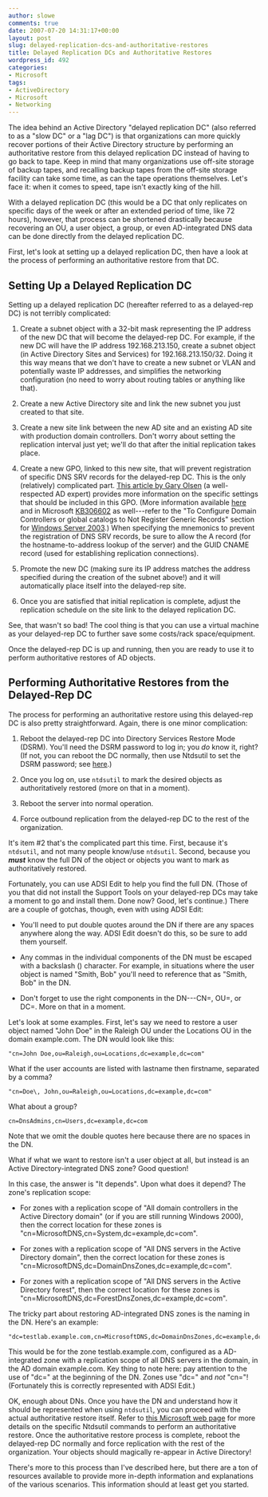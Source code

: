 ```yaml
---
author: slowe
comments: true
date: 2007-07-20 14:31:17+00:00
layout: post
slug: delayed-replication-dcs-and-authoritative-restores
title: Delayed Replication DCs and Authoritative Restores
wordpress_id: 492
categories:
- Microsoft
tags:
- ActiveDirectory
- Microsoft
- Networking
---
```


The idea behind an Active Directory "delayed replication DC" (also referred to as a "slow DC" or a "lag DC") is that organizations can more quickly recover portions of their Active Directory structure by performing an authoritative restore from this delayed replication DC instead of having to go back to tape. Keep in mind that many organizations use off-site storage of backup tapes, and recalling backup tapes from the off-site storage facility can take some time, as can the tape operations themselves. Let's face it: when it comes to speed, tape isn't exactly king of the hill.

With a delayed replication DC (this would be a DC that only replicates on specific days of the week or after an extended period of time, like 72 hours), however, that process can be shortened drastically because recovering an OU, a user object, a group, or even AD-integrated DNS data can be done directly from the delayed replication DC.

First, let's look at setting up a delayed replication DC, then have a look at the process of performing an authoritative restore from that DC.

## Setting Up a Delayed Replication DC

Setting up a delayed replication DC (hereafter referred to as a delayed-rep DC) is not terribly complicated:

1. Create a subnet object with a 32-bit mask representing the IP address of the new DC that will become the delayed-rep DC. For example, if the new DC will have the IP address 192.168.213.150, create a subnet object (in Active Directory Sites and Services) for 192.168.213.150/32. Doing it this way means that we don't have to create a new subnet or VLAN and potentially waste IP addresses, and simplifies the networking configuration (no need to worry about routing tables or anything like that).

2. Create a new Active Directory site and link the new subnet you just created to that site.

3. Create a new site link between the new AD site and an existing AD site with production domain controllers. Don't worry about setting the replication interval just yet; we'll do that after the initial replication takes place.

4. Create a new GPO, linked to this new site, that will prevent registration of specific DNS SRV records for the delayed-rep DC. This is the only (relatively) complicated part. [This article by Gary Olsen](http://searchwinit.techtarget.com/tip/0,289483,sid1_gci1172883,00.html) (a well-respected AD expert) provides more information on the specific settings that should be included in this GPO. (More information available [here](http://searchwinit.techtarget.com/tip/0,289483,sid1_gci1086805,00.html) and in Microsoft [KB306602](http://support.microsoft.com/kb/306602/en-us) as well---refer to the "To Configure Domain Controllers or global catalogs to Not Register Generic Records" section for [Windows Server 2003](http://www.microsoft.com/windowsserver/default.mspx).) When specifying the mnemonics to prevent the registration of DNS SRV records, be sure to allow the A record (for the hostname-to-address lookup of the server) and the GUID CNAME record (used for establishing replication connections).

5. Promote the new DC (making sure its IP address matches the address specified during the creation of the subnet above!) and it will automatically place itself into the delayed-rep site.

6. Once you are satisfied that initial replication is complete, adjust the replication schedule on the site link to the delayed replication DC.

See, that wasn't so bad! The cool thing is that you can use a virtual machine as your delayed-rep DC to further save some costs/rack space/equipment.

Once the delayed-rep DC is up and running, then you are ready to use it to perform authoritative restores of AD objects.

## Performing Authoritative Restores from the Delayed-Rep DC

The process for performing an authoritative restore using this delayed-rep DC is also pretty straightforward. Again, there is one minor complication:

1. Reboot the delayed-rep DC into Directory Services Restore Mode (DSRM). You'll need the DSRM password to log in; you _do_ know it, right? (If not, you can reboot the DC normally, then use Ntdsutil to set the DSRM password; see [here](http://support.microsoft.com/kb/322672).)

2. Once you log on, use `ntdsutil` to mark the desired objects as authoritatively restored (more on that in a moment).

3. Reboot the server into normal operation.

4. Force outbound replication from the delayed-rep DC to the rest of the organization.

It's item #2 that's the complicated part this time. First, because it's `ntdsutil`, and not many people know/use `ntdsutil`. Second, because you **_must_** know the full DN of the object or objects you want to mark as authoritatively restored.

Fortunately, you can use ADSI Edit to help you find the full DN. (Those of you that did not install the Support Tools on your delayed-rep DCs may take a moment to go and install them. Done now? Good, let's continue.) There are a couple of gotchas, though, even with using ADSI Edit:

* You'll need to put double quotes around the DN if there are any spaces anywhere along the way.  ADSI Edit doesn't do this, so be sure to add them yourself.

* Any commas in the individual components of the DN must be escaped with a backslash (\) character. For example, in situations where the user object is named "Smith, Bob" you'll need to reference that as "Smith\, Bob" in the DN.

* Don't forget to use the right components in the DN---CN=, OU=, or DC=. More on that in a moment.

Let's look at some examples. First, let's say we need to restore a user object named "John Doe" in the Raleigh OU under the Locations OU in the domain example.com. The DN would look like this:

	"cn=John Doe,ou=Raleigh,ou=Locations,dc=example,dc=com"

What if the user accounts are listed with lastname then firstname, separated by a comma?

	"cn=Doe\, John,ou=Raleigh,ou=Locations,dc=example,dc=com"

What about a group?

	cn=DnsAdmins,cn=Users,dc=example,dc=com

Note that we omit the double quotes here because there are no spaces in the DN.

What if what we want to restore isn't a user object at all, but instead is an Active Directory-integrated DNS zone? Good question!

In this case, the answer is "It depends". Upon what does it depend? The zone's replication scope:

* For zones with a replication scope of "All domain controllers in the Active Directory domain" (or if you are still running Windows 2000), then the correct location for these zones is "cn=MicrosoftDNS,cn=System,dc=example,dc=com".

* For zones with a replication scope of "All DNS servers in the Active Directory domain", then the correct location for these zones is "cn=MicrosoftDNS,dc=DomainDnsZones,dc=example,dc=com".

* For zones with a replication scope of "All DNS servers in the Active Directory forest", then the correct location for these zones is "cn=MicrosoftDNS,dc=ForestDnsZones,dc=example,dc=com".

The tricky part about restoring AD-integrated DNS zones is the naming in the DN. Here's an example:

	"dc=testlab.example.com,cn=MicrosoftDNS,dc=DomainDnsZones,dc=example,dc=com"

This would be for the zone testlab.example.com, configured as a AD-integrated zone with a replication scope of all DNS servers in the domain, in the AD domain example.com. Key thing to note here: pay attention to the use of "dc=" at the beginning of the DN. Zones use "dc=" and _not_ "cn="! (Fortunately this is correctly represented with ADSI Edit.)

OK, enough about DNs. Once you have the DN and understand how it should be represented when using `ntdsutil`, you can proceed with the actual authoritative restore itself. Refer to [this Microsoft web page](http://technet2.microsoft.com/windowsserver/en/library/1b707085-98cb-4282-a67d-6406b9aacf191033.mspx?mfr=true) for more details on the specific Ntdsutil commands to perform an authoritative restore. Once the authoritative restore process is complete, reboot the delayed-rep DC normally and force replication with the rest of the organization. Your objects should magically re-appear in Active Directory!

There's more to this process than I've described here, but there are a ton of resources available to provide more in-depth information and explanations of the various scenarios. This information should at least get you started.
